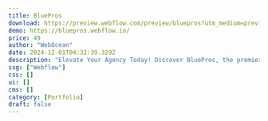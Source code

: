 ```yaml
---
title: BluePros
download: https://preview.webflow.com/preview/bluepros?utm_medium=preview_link&utm_source=designer&utm_content=bluepros&preview=10601ace8d1aa8947f0985d9b02c402f&workflow=preview
demo: https://bluepros.webflow.io/
price: 49
author: "WebOcean"
date: 2024-12-01T04:32:39.329Z
description: "Elevate Your Agency Today! Discover BluePros, the premier Webflow template designed specifically for advertising and marketing agencies. With all the essential features you need to create a stunning website, you'll be ready to attract clients."
ssg: ["Webflow"]
css: []
ui: []
cms: []
category: [Portfolio]
draft: false
---
```

